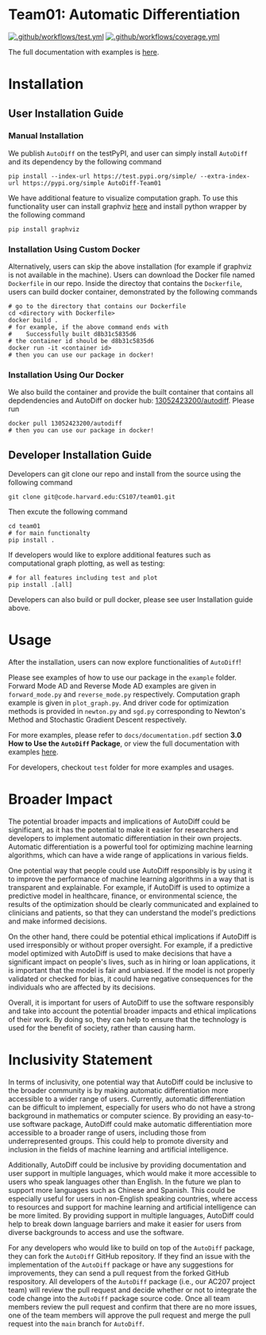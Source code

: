 # Team01: Automatic Differentiation

[![.github/workflows/test.yml](https://github.com/lisijia6/Automatic-Differentiation/actions/workflows/test.yml/badge.svg)](https://github.com/lisijia6/Automatic-Differentiation/actions/workflows/test.yml)
[![.github/workflows/coverage.yml](https://github.com/lisijia6/Automatic-Differentiation/actions/workflows/coverage.yml/badge.svg)](https://github.com/lisijia6/Automatic-Differentiation/actions/workflows/coverage.yml)

The full documentation with examples is [here](https://code.harvard.edu/pages/CS107/team01/).

# Installation
## User Installation Guide
### Manual Installation
We publish `AutoDiff` on the testPyPI, and user can simply install `AutoDiff` and its dependency by the following command

```shell
pip install --index-url https://test.pypi.org/simple/ --extra-index-url https://pypi.org/simple AutoDiff-Team01
```

We have additional feature to visualize computation graph. To use this functionality user can install graphviz [here](https://graphviz.org/download/) and install python wrapper by the following command 
```
pip install graphviz
```
### Installation Using Custom Docker
Alternatively, users can skip the above installation (for example if graphviz is not available in the machine). Users can download the Docker file named `Dockerfile` in our repo. Inside the directoy that contains the `Dockerfile`, users can build docker container, demonstrated by the following commands

```shell
# go to the directory that contains our Dockerfile
cd <directory with Dockerfile>
docker build .
# for example, if the above command ends with
#    Successfully built d8b31c5835d6  
# the container id should be d8b31c5835d6
docker run -it <container id>
# then you can use our package in docker!
```

### Installation Using Our Docker
We also build the container and provide the built container that contains all depdendencies and AutoDiff on docker hub: [13052423200/autodiff](https://hub.docker.com/repository/docker/13052423200/autodiff). Please run 
```shell
docker pull 13052423200/autodiff
# then you can use our package in docker!
```

## Developer Installation Guide

Developers can git clone our repo and install from the source using the following command
```shell
git clone git@code.harvard.edu:CS107/team01.git
```

Then excute the following command
```shell
cd team01
# for main functionalty
pip install .
```
If developers would like to  explore additional features such as computational graph plotting, as well as testing:

```shell
# for all features including test and plot
pip install .[all]
```

Developers can also build or pull docker, please see user Installation guide above.

# Usage
After the installation, users can now explore functionalities of `AutoDiff`!

Please see examples of how to use our package in the `example` folder. Forward Mode AD and Reverse Mode AD examples are given in `forward_mode.py` and `reverse_mode.py` respectively. Computation graph example is given in `plot_graph.py`. And driver code for optimization methods is provided in `newton.py` and `sgd.py` corresponding to Newton's Method and Stochastic Gradient Descent respectively.

For more examples, please refer to `docs/documentation.pdf` section **3.0 How to Use the `AutoDiff` Package**, or view the full documentation with examples [here](https://code.harvard.edu/pages/CS107/team01/).

For developers, checkout `test` folder for more examples and usages.

# Broader Impact 
The potential broader impacts and implications of AutoDiff could be significant, as it has the potential to make it easier for researchers and developers to implement automatic differentiation in their own projects. Automatic differentiation is a powerful tool for optimizing machine learning algorithms, which can have a wide range of applications in various fields. 

One potential way that people could use AutoDiff responsibly is by using it to improve the performance of machine learning algorithms in a way that is transparent and explainable. For example, if AutoDiff is used to optimize a predictive model in healthcare, finance, or environmental science, the results of the optimization should be clearly communicated and explained to clinicians and patients, so that they can understand the model's predictions and make informed decisions.

On the other hand, there could be potential ethical implications if AutoDiff is used irresponsibly or without proper oversight. For example, if a predictive model optimized with AutoDiff is used to make decisions that have a significant impact on people's lives, such as in hiring or loan applications, it is important that the model is fair and unbiased. If the model is not properly validated or checked for bias, it could have negative consequences for the individuals who are affected by its decisions.

Overall, it is important for users of AutoDiff to use the software responsibly and take into account the potential broader impacts and ethical implications of their work. By doing so, they can help to ensure that the technology is used for the benefit of society, rather than causing harm.


# Inclusivity Statement

In terms of inclusivity, one potential way that AutoDiff could be inclusive to the broader community is by making automatic differentiation more accessible to a wider range of users. Currently, automatic differentiation can be difficult to implement, especially for users who do not have a strong background in mathematics or computer science. By providing an easy-to-use software package, AutoDiff could make automatic differentiation more accessible to a broader range of users, including those from underrepresented groups. This could help to promote diversity and inclusion in the fields of machine learning and artificial intelligence.

Additionally, AutoDiff could be inclusive by providing documentation and user support in multiple languages, which would make it more accessible to users who speak languages other than English. In the future we plan to support more languages such as Chinese and Spanish. This could be especially useful for users in non-English speaking countries, where access to resources and support for machine learning and artificial intelligence can be more limited. By providing support in multiple languages, AutoDiff could help to break down language barriers and make it easier for users from diverse backgrounds to access and use the software.

For any developers who would like to build on top of the `AutoDiff` package, they can fork the `AutoDiff` GitHub repository. If they find an issue with the implementation of the `AutoDiff` package or have any suggestions for improvements, they can send a pull request from the forked GitHub respository. All developers of the `AutoDiff` package (i.e., our AC207 project team) will review the pull request and decide whether or not to integrate the code change into the `AutoDiff` package source code. Once all team members review the pull request and confirm that there are no more issues, one of the team members will approve the pull request and merge the pull request into the `main` branch for `AutoDiff`.
